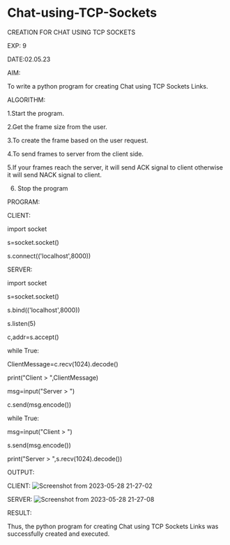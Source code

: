 # Chat-using-TCP-Sockets

CREATION FOR CHAT USING TCP SOCKETS

EXP: 9

DATE:02.05.23

AIM:

To write a python program for creating Chat using TCP Sockets Links.

ALGORITHM:

1.Start the program.

2.Get the frame size from the user.

3.To create the frame based on the user request.

4.To send frames to server from the client side.

5.If your frames reach the server, it will send ACK signal to client otherwise it
will send NACK signal to client.

6. Stop the program

PROGRAM:

CLIENT:

import socket

s=socket.socket()

s.connect(('localhost',8000))

SERVER:

import socket

s=socket.socket()

s.bind(('localhost',8000))

s.listen(5)

c,addr=s.accept()

while True:

ClientMessage=c.recv(1024).decode()

print("Client > ",ClientMessage)

msg=input("Server > ")

c.send(msg.encode())

while True:

msg=input("Client > ")

s.send(msg.encode())

print("Server > ",s.recv(1024).decode())

OUTPUT:

CLIENT:
![Screenshot from 2023-05-28 21-27-02](https://github.com/Harsayazheni/Chat-using-TCP-Sockets/assets/118708467/4cd4ddb5-9255-42b3-86dc-290edc2d1150)

SERVER:
![Screenshot from 2023-05-28 21-27-08](https://github.com/Harsayazheni/Chat-using-TCP-Sockets/assets/118708467/816b0e5b-bfa9-4d6e-a0fe-86afb4776120)

RESULT:

Thus, the python program for creating Chat using TCP Sockets Links was successfully
created and executed.

